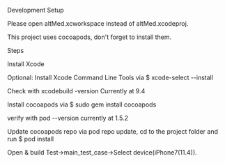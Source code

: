 Development Setup

Please open altMed.xcworkspace instead of altMed.xcodeproj.

This project uses cocoapods, don't forget to install them.

Steps

Install Xcode

Optional: Install Xcode Command Line Tools via $ xcode-select --install

Check with xcodebuild -version Currently at 9.4

Install cocoapods via $ sudo gem install cocoapods

verify with pod --version currently at 1.5.2

Update cocoapods repo via pod repo update,
cd to the project folder and run $ pod install

Open & build Test->main_test_case->Select device(iPhone7(11.4)).

